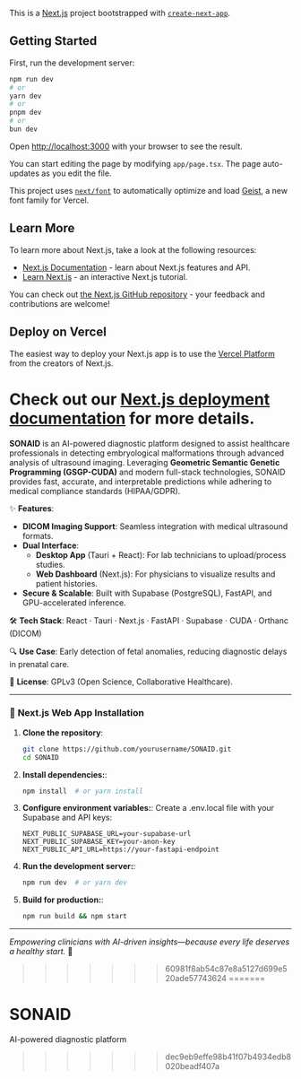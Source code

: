 This is a [Next.js](https://nextjs.org) project bootstrapped with [`create-next-app`](https://nextjs.org/docs/app/api-reference/cli/create-next-app).

## Getting Started

First, run the development server:

```bash
npm run dev
# or
yarn dev
# or
pnpm dev
# or
bun dev
```

Open [http://localhost:3000](http://localhost:3000) with your browser to see the result.

You can start editing the page by modifying `app/page.tsx`. The page auto-updates as you edit the file.

This project uses [`next/font`](https://nextjs.org/docs/app/building-your-application/optimizing/fonts) to automatically optimize and load [Geist](https://vercel.com/font), a new font family for Vercel.

## Learn More

To learn more about Next.js, take a look at the following resources:

- [Next.js Documentation](https://nextjs.org/docs) - learn about Next.js features and API.
- [Learn Next.js](https://nextjs.org/learn) - an interactive Next.js tutorial.

You can check out [the Next.js GitHub repository](https://github.com/vercel/next.js) - your feedback and contributions are welcome!

## Deploy on Vercel

The easiest way to deploy your Next.js app is to use the [Vercel Platform](https://vercel.com/new?utm_medium=default-template&filter=next.js&utm_source=create-next-app&utm_campaign=create-next-app-readme) from the creators of Next.js.

Check out our [Next.js deployment documentation](https://nextjs.org/docs/app/building-your-application/deploying) for more details.
=======
**SONAID** is an AI-powered diagnostic platform designed to assist healthcare professionals in detecting embryological malformations through advanced analysis of ultrasound imaging. Leveraging **Geometric Semantic Genetic Programming (GSGP-CUDA)** and modern full-stack technologies, SONAID provides fast, accurate, and interpretable predictions while adhering to medical compliance standards (HIPAA/GDPR).  

✨ **Features**:  
- **DICOM Imaging Support**: Seamless integration with medical ultrasound formats.  
- **Dual Interface**:  
  - **Desktop App** (Tauri + React): For lab technicians to upload/process studies.  
  - **Web Dashboard** (Next.js): For physicians to visualize results and patient histories.  
- **Secure & Scalable**: Built with Supabase (PostgreSQL), FastAPI, and GPU-accelerated inference.  

🛠️ **Tech Stack**: React · Tauri · Next.js · FastAPI · Supabase · CUDA · Orthanc (DICOM)  

🔍 **Use Case**: Early detection of fetal anomalies, reducing diagnostic delays in prenatal care.  

📜 **License**: GPLv3 (Open Science, Collaborative Healthcare).  

---

### 🚀 **Next.js Web App Installation**  
1. **Clone the repository**:  
   ```bash
   git clone https://github.com/yourusername/SONAID.git
   cd SONAID

2. **Install dependencies:**:  
   ```bash
   npm install  # or yarn install

3. **Configure environment variables:**:
   Create a .env.local file with your Supabase and API keys:
   ```env
   NEXT_PUBLIC_SUPABASE_URL=your-supabase-url
   NEXT_PUBLIC_SUPABASE_KEY=your-anon-key
   NEXT_PUBLIC_API_URL=https://your-fastapi-endpoint

4. **Run the development server:**:  
   ```bash
   npm run dev  # or yarn dev

5. **Build for production:**:  
   ```bash
   npm run build && npm start

---

*Empowering clinicians with AI-driven insights—because every life deserves a healthy start.* 🌟
>>>>>>> 60981f8ab54c87e8a5127d699e520ade57743624
=======
# SONAID
AI-powered diagnostic platform
>>>>>>> dec9eb9effe98b41f07b4934edb8020beadf407a
